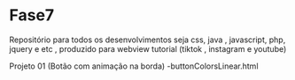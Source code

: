 # Fase7
Repositório para todos os desenvolvimentos seja css, java , javascript, php, jquery e etc , produzido para webview tutorial (tiktok , instagram e youtube)

Projeto 01 (Botão com animação na borda)
-buttonColorsLinear.html
